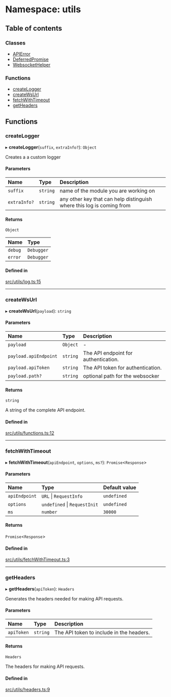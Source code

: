 # Namespace: utils

## Table of contents

### Classes

- [APIError](../classes/utils.APIError.md)
- [DeferredPromise](../classes/utils.DeferredPromise.md)
- [WebsocketHelper](../classes/utils.WebsocketHelper.md)

### Functions

- [createLogger](utils.md#createlogger)
- [createWsUrl](utils.md#createwsurl)
- [fetchWithTimeout](utils.md#fetchwithtimeout)
- [getHeaders](utils.md#getheaders)

## Functions

### createLogger

▸ **createLogger**(`suffix`, `extraInfo?`): `Object`

Creates a a custom logger

#### Parameters

| Name | Type | Description |
| :------ | :------ | :------ |
| `suffix` | `string` | name of the module you are working on |
| `extraInfo?` | `string` | any other key that can help distinguish where this log is coming from |

#### Returns

`Object`

| Name | Type |
| :------ | :------ |
| `debug` | `Debugger` |
| `error` | `Debugger` |

#### Defined in

[src/utils/log.ts:15](https://github.com/hoprnet/hopr-sdk/blob/46802f9/src/utils/log.ts#L15)

___

### createWsUrl

▸ **createWsUrl**(`payload`): `string`

#### Parameters

| Name | Type | Description |
| :------ | :------ | :------ |
| `payload` | `Object` | - |
| `payload.apiEndpoint` | `string` | The API endpoint for authentication. |
| `payload.apiToken` | `string` | The API token for authentication. |
| `payload.path?` | `string` | optional path for the websocker |

#### Returns

`string`

A string of the complete API endpoint.

#### Defined in

[src/utils/functions.ts:12](https://github.com/hoprnet/hopr-sdk/blob/46802f9/src/utils/functions.ts#L12)

___

### fetchWithTimeout

▸ **fetchWithTimeout**(`apiEndpoint`, `options`, `ms?`): `Promise`<`Response`\>

#### Parameters

| Name | Type | Default value |
| :------ | :------ | :------ |
| `apiEndpoint` | `URL` \| `RequestInfo` | `undefined` |
| `options` | `undefined` \| `RequestInit` | `undefined` |
| `ms` | `number` | `30000` |

#### Returns

`Promise`<`Response`\>

#### Defined in

[src/utils/fetchWithTimeout.ts:3](https://github.com/hoprnet/hopr-sdk/blob/46802f9/src/utils/fetchWithTimeout.ts#L3)

___

### getHeaders

▸ **getHeaders**(`apiToken`): `Headers`

Generates the headers needed for making API requests.

#### Parameters

| Name | Type | Description |
| :------ | :------ | :------ |
| `apiToken` | `string` | The API token to include in the headers. |

#### Returns

`Headers`

The headers for making API requests.

#### Defined in

[src/utils/headers.ts:9](https://github.com/hoprnet/hopr-sdk/blob/46802f9/src/utils/headers.ts#L9)

